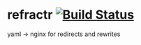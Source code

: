 # refractr [![Build Status](https://travis-ci.org/mozilla-it/refracrt.svg?branch=master)](https://travis-ci.org/mozilla-it/refractr)
yaml -> nginx for redirects and rewrites
